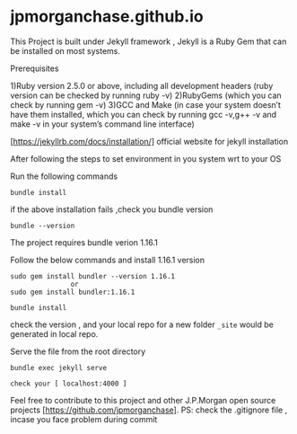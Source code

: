 # jpmorganchase.github.io

This Project is built under Jekyll framework , Jekyll is a Ruby Gem that can be installed on most systems.

Prerequisites 

1)Ruby version 2.5.0 or above, including all development headers (ruby version can be checked by running ruby -v)
2)RubyGems (which you can check by running gem -v)
3)GCC and Make (in case your system doesn’t have them installed, which you can check by running gcc -v,g++ -v and 
  make -v in your system’s command line interface)
  
[https://jekyllrb.com/docs/installation/]  official website for jekyll installation 

After following the steps to set environment in you system wrt to your OS 

Run the following commands 

````````````````
bundle install
````````````````
if the above installation fails ,check you bundle version 
````````````````
bundle --version
````````````````

The project requires bundle verion  1.16.1 

Follow the below commands and install 1.16.1 version 
 ````````````````
 sudo gem install bundler --version 1.16.1
                or
 sudo gem install bundler:1.16.1
 
 bundle install
 ````````````````
                             
 check the version , and your local repo for a new folder <code>_site</code> would be generated in local repo.

 Serve the file from the root directory
 ````````````````
 bundle exec jekyll serve
 
 check your [ localhost:4000 ]
 `````````````````````````          
 
Feel free to contribute to this project and other J.P.Morgan open source projects [https://github.com/jpmorganchase]. 
PS: check the .gitignore file , incase you face problem during commit
 
